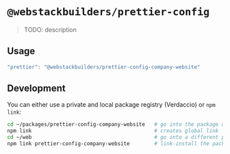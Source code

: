 # `@webstackbuilders/prettier-config`

> TODO: description

## Usage

```javascript
"prettier": "@webstackbuilders/prettier-config-company-website"
```

## Development

You can either use a private and local package registry (Verdaccio) or `npm link`:

```bash
cd ~/packages/prettier-config-company-website   # go into the package directory
npm link                                        # creates global link
cd ~/web                                        # go into a different package directory.
npm link prettier-config-company-website        # link-install the package
```
